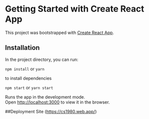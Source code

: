 # Getting Started with Create React App

This project was bootstrapped with [Create React App](https://github.com/facebook/create-react-app).

## Installation

In the project directory, you can run:

``npm install`` or ``yarn``

to install dependencies

```npm start``` or ```yarn start```

Runs the app in the development mode.\
Open [http://localhost:3000](http://localhost:3000) to view it in the browser.

##Deployment Site
(https://cs1980.web.app/)
